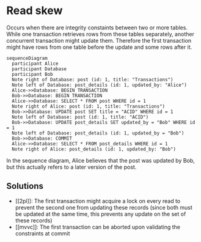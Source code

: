 # Read skew
Occurs when there are integrity constaints between two or more tables. While one transaction retrieves rows from these tables separately, another concurrent transaction might update them. Therefore the first transaction might have rows from one table before the update and some rows after it.

```mermaid
sequenceDiagram
  participant Alice
  participant Database
  participant Bob
  Note right of Database: post (id: 1, title: "Transactions")
  Note left of Database: post_details (id: 1, updated_by: "Alice")
  Alice->>Database: BEGIN TRANSACTION
  Bob->>Database: BEGIN TRANSACTION
  Alice->>Database: SELECT * FROM post WHERE id = 1
  Note right of Alice: post (id: 1, title: "Transactions")
  Bob->>Database: UPDATE post SET title = "ACID" WHERE id = 1
  Note left of Database: post (id: 1, title: "ACID")
  Bob->>Database: UPDATE post_details SET updated_by = "Bob" WHERE id = 1
  Note left of Database: post_details (id: 1, updated_by = "Bob")
  Bob->>Database: COMMIT
  Alice->>Database: SELECT * FROM post_details WHERE id = 1
  Note right of Alice: post_details (id: 1, updated_by: "Bob")
```

In the sequence diagram, Alice believes that the post was updated by Bob, but this actually refers to a later version of the post.

## Solutions
* [[2pl]]: The first transaction might acquire a lock on every read to prevent the second one from updating these records (since both must be updated at the same time, this prevents any update on the set of these records)
* [[mvvc]]: The first transaction can be aborted upon validating the constraints at commit
